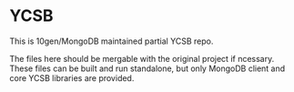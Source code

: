 # YCSB

This is 10gen/MongoDB maintained partial YCSB repo.

The files here should be mergable with the original project if ncessary.  These files can be built and run standalone, but only MongoDB client and core YCSB libraries are provided.



